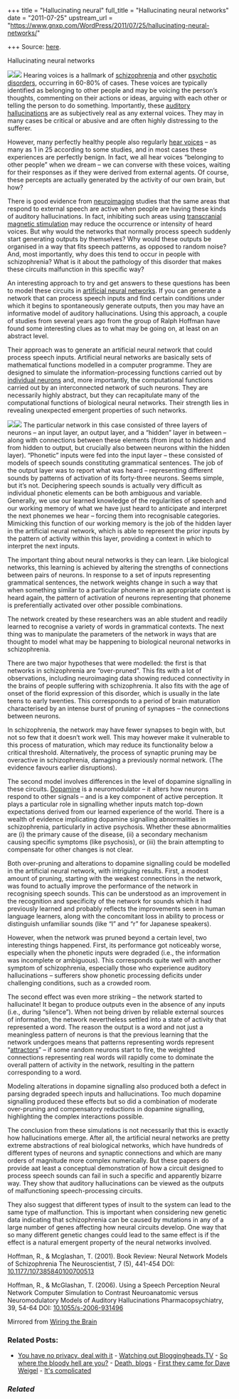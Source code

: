 +++
title = "Hallucinating neural"
full_title = "Hallucinating neural networks"
date = "2011-07-25"
upstream_url = "https://www.gnxp.com/WordPress/2011/07/25/hallucinating-neural-networks/"

+++
Source: [here](https://www.gnxp.com/WordPress/2011/07/25/hallucinating-neural-networks/).

Hallucinating neural networks

[![](https://i0.wp.com/1.bp.blogspot.com/-R_77nU1jrUE/Ti3BhXJ8pxI/AAAAAAAAAKE/Ul2HQSbYwRk/s320/auditory%2Bhallucination.png?w=640)![](https://i0.wp.com/1.bp.blogspot.com/-R_77nU1jrUE/Ti3BhXJ8pxI/AAAAAAAAAKE/Ul2HQSbYwRk/s320/auditory%2Bhallucination.png?w=640)](https://i0.wp.com/1.bp.blogspot.com/-R_77nU1jrUE/Ti3BhXJ8pxI/AAAAAAAAAKE/Ul2HQSbYwRk/s1600/auditory%2Bhallucination.png) Hearing voices is a hallmark of [schizophrenia](http://www.ncbi.nlm.nih.gov/pubmedhealth/PMH0001925/) and other [psychotic disorders](http://www.nlm.nih.gov/medlineplus/psychoticdisorders.html), occurring in 60-80% of cases. These voices are typically identified as belonging to other people and may be voicing the person’s thoughts, commenting on their actions or ideas, arguing with each other or telling the person to do something. Importantly, these [auditory hallucinations](https://en.wikipedia.org/wiki/Auditory_hallucination) are as subjectively real as any external voices. They may in many cases be critical or abusive and are often highly distressing to the sufferer.

However, many perfectly healthy people also regularly [hear voices](http://www.mentalhealth.org.uk/help-information/mental-health-a-z/H/hearing-voices/) – as many as 1 in 25 according to some studies, and in most cases these experiences are perfectly benign. In fact, we all hear voices “belonging to other people” when we dream – we can converse with these voices, waiting for their responses as if they were derived from external agents. Of course, these percepts are actually generated by the activity of our own brain, but how?

There is good evidence from [neuroimaging](https://en.wikipedia.org/wiki/Functional_neuroimaging) studies that the same areas that respond to external speech are active when people are having these kinds of auditory hallucinations. In fact, inhibiting such areas using [transcranial magnetic stimulation](https://en.wikipedia.org/wiki/Transcranial_magnetic_stimulation) may reduce the occurrence or intensity of heard voices. But why would the networks that normally process speech suddenly start generating outputs by themselves? Why would these outputs be organised in a way that fits speech patterns, as opposed to random noise? And, most importantly, why does this tend to occur in people with schizophrenia? What is it about the pathology of this disorder that makes these circuits malfunction in this specific way?

An interesting approach to try and get answers to these questions has been to model these circuits in [artificial neural networks](https://en.wikipedia.org/wiki/Artificial_neural_network). If you can generate a network that can process speech inputs and find certain conditions under which it begins to spontaneously generate outputs, then you may have an informative model of auditory hallucinations. Using this approach, a couple of studies from several years ago from the group of Ralph Hoffman have found some interesting clues as to what may be going on, at least on an abstract level.

Their approach was to generate an artificial neural network that could process speech inputs. Artificial neural networks are basically sets of mathematical functions modelled in a computer programme. They are designed to simulate the information-processing functions carried out by [individual neurons](https://en.wikipedia.org/wiki/Artificial_neuron) and, more importantly, the computational functions carried out by an interconnected network of such neurons. They are necessarily highly abstract, but they can recapitulate many of the computational functions of biological neural networks. Their strength lies in revealing unexpected emergent properties of such networks.

[![](https://i0.wp.com/2.bp.blogspot.com/-GXc3l-nDTKQ/Ti3Bqm1o3qI/AAAAAAAAAKM/rTmoha7o0ig/s320/neural%2Bnetwork-Hoffman.png?w=640)![](https://i0.wp.com/2.bp.blogspot.com/-GXc3l-nDTKQ/Ti3Bqm1o3qI/AAAAAAAAAKM/rTmoha7o0ig/s320/neural%2Bnetwork-Hoffman.png?w=640)](https://i0.wp.com/2.bp.blogspot.com/-GXc3l-nDTKQ/Ti3Bqm1o3qI/AAAAAAAAAKM/rTmoha7o0ig/s1600/neural%2Bnetwork-Hoffman.png) The particular network in this case consisted of three layers of neurons – an input layer, an output layer, and a “hidden” layer in between – along with connections between these elements (from input to hidden and from hidden to output, but crucially also between neurons within the hidden layer). “Phonetic” inputs were fed into the input layer – these consisted of models of speech sounds constituting grammatical sentences. The job of the output layer was to report what was heard – representing different sounds by patterns of activation of its forty-three neurons. Seems simple, but it’s not. Deciphering speech sounds is actually very difficult as individual phonetic elements can be both ambiguous and variable. Generally, we use our learned knowledge of the regularities of speech and our working memory of what we have just heard to anticipate and interpret the next phonemes we hear – forcing them into recognisable categories. Mimicking this function of our working memory is the job of the hidden layer in the artificial neural network, which is able to represent the prior inputs by the pattern of activity within this layer, providing a context in which to interpret the next inputs.

The important thing about neural networks is they can learn. Like biological networks, this learning is achieved by altering the strengths of connections between pairs of neurons. In response to a set of inputs representing grammatical sentences, the network weights change in such a way that when something similar to a particular phoneme in an appropriate context is heard again, the pattern of activation of neurons representing that phoneme is preferentially activated over other possible combinations.

The network created by these researchers was an able student and readily learned to recognise a variety of words in grammatical contexts. The next thing was to manipulate the parameters of the network in ways that are thought to model what may be happening to biological neuronal networks in schizophrenia.

There are two major hypotheses that were modelled: the first is that networks in schizophrenia are “over-pruned”. This fits with a lot of observations, including neuroimaging data showing reduced connectivity in the brains of people suffering with schizophrenia. It also fits with the age of onset of the florid expression of this disorder, which is usually in the late teens to early twenties. This corresponds to a period of brain maturation characterised by an intense burst of pruning of synapses – the connections between neurons.

In schizophrenia, the network may have fewer synapses to begin with, but not so few that it doesn’t work well. This may however make it vulnerable to this process of maturation, which may reduce its functionality below a critical threshold. Alternatively, the process of synaptic pruning may be overactive in schizophrenia, damaging a previously normal network. (The evidence favours earlier disruptions).

The second model involves differences in the level of dopamine signalling in these circuits. [Dopamine](https://en.wikipedia.org/wiki/Dopamine) is a neuromodulator – it alters how neurons respond to other signals – and is a key component of active perception. It plays a particular role in signalling whether inputs match top-down expectations derived from our learned experience of the world. There is a wealth of evidence implicating dopamine signalling abnormalities in schizophrenia, particularly in active psychosis. Whether these abnormalities are (i) the primary cause of the disease, (ii) a secondary mechanism causing specific symptoms (like psychosis), or (iii) the brain attempting to compensate for other changes is not clear.

Both over-pruning and alterations to dopamine signalling could be modelled in the artificial neural network, with intriguing results. First, a modest amount of pruning, starting with the weakest connections in the network, was found to actually improve the performance of the network in recognising speech sounds. This can be understood as an improvement in the recognition and specificity of the network for sounds which it had previously learned and probably reflects the improvements seen in human language learners, along with the concomitant loss in ability to process or distinguish unfamiliar sounds (like “l” and “r” for Japanese speakers).

However, when the network was pruned beyond a certain level, two interesting things happened. First, its performance got noticeably worse, especially when the phonetic inputs were degraded (i.e., the information was incomplete or ambiguous). This corresponds quite well with another symptom of schizophrenia, especially those who experience auditory hallucinations – sufferers show phonetic processing deficits under challenging conditions, such as a crowded room.

The second effect was even more striking – the network started to hallucinate! It began to produce outputs even in the absence of any inputs (i.e., during “silence”). When not being driven by reliable external sources of information, the network nevertheless settled into a state of activity that represented a word. The reason the output is a word and not just a meaningless pattern of neurons is that the previous learning that the network undergoes means that patterns representing words represent “[attractors](https://en.wikipedia.org/wiki/Attractor)” – if some random neurons start to fire, the weighted connections representing real words will rapidly come to dominate the overall pattern of activity in the network, resulting in the pattern corresponding to a word.

Modeling alterations in dopamine signalling also produced both a defect in parsing degraded speech inputs and hallucinations. Too much dopamine signalling produced these effects but so did a combination of moderate over-pruning and compensatory reductions in dopamine signalling, highlighting the complex interactions possible.

The conclusion from these simulations is not necessarily that this is exactly how hallucinations emerge. After all, the artificial neural networks are pretty extreme abstractions of real biological networks, which have hundreds of different types of neurons and synaptic connections and which are many orders of magnitude more complex numerically. But these papers do provide aat least a conceptual demonstration of how a circuit designed to process speech sounds can fail in such a specific and apparently bizarre way. They show that auditory hallucinations can be viewed as the outputs of malfunctioning speech-processing circuits.

They also suggest that different types of insult to the system can lead to the same type of malfunction. This is important when considering new genetic data indicating that schizophrenia can be caused by mutations in any of a large number of genes affecting how neural circuits develop. One way that so many different genetic changes could lead to the same effect is if the effect is a natural emergent property of the neural networks involved.

Hoffman, R., & Mcglashan, T. (2001). Book Review: Neural Network Models of Schizophrenia The Neuroscientist, 7 (5), 441-454 DOI: [10.1177/107385840100700513](https://dx.doi.org/10.1177/107385840100700513)

Hoffman, R., & McGlashan, T. (2006). Using a Speech Perception Neural Network Computer Simulation to Contrast Neuroanatomic versus Neuromodulatory Models of Auditory Hallucinations Pharmacopsychiatry, 39, 54-64 DOI: [10.1055/s-2006-931496](https://dx.doi.org/10.1055/s-2006-931496)

Mirrored from [Wiring the Brain](https://wiringthebrain.blogspot.com)

### Related Posts:

- [You have no privacy, deal with
  it](https://www.gnxp.com/WordPress/2010/06/24/you-have-no-privacy-deal-with-it/) - [Watching out
  Bloggingheads.TV](https://www.gnxp.com/WordPress/2007/12/20/watching-out-bloggingheads-tv/) - [So where the bloody hell are
  you?](https://www.gnxp.com/WordPress/2006/02/25/so-where-the-bloody-hell-are-you/) - [Death, blogs](https://www.gnxp.com/WordPress/2008/01/04/death-blogs/) - [First they came for Dave
  Weigel](https://www.gnxp.com/WordPress/2010/06/25/first-they-came-for-dave-weigel/) - [It's
  complicated](https://www.gnxp.com/WordPress/2010/04/01/its-complicated/)

### *Related*

[](https://www.addtoany.com/add_to/facebook?linkurl=https%3A%2F%2Fwww.gnxp.com%2FWordPress%2F2011%2F07%2F25%2Fhallucinating-neural-networks%2F&linkname=Hallucinating%20neural%20networks "Facebook")[](https://www.addtoany.com/add_to/twitter?linkurl=https%3A%2F%2Fwww.gnxp.com%2FWordPress%2F2011%2F07%2F25%2Fhallucinating-neural-networks%2F&linkname=Hallucinating%20neural%20networks "Twitter")[](https://www.addtoany.com/add_to/email?linkurl=https%3A%2F%2Fwww.gnxp.com%2FWordPress%2F2011%2F07%2F25%2Fhallucinating-neural-networks%2F&linkname=Hallucinating%20neural%20networks "Email")[](https://www.addtoany.com/share)
